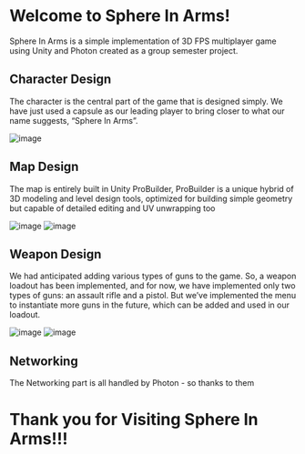 # Welcome to Sphere In Arms!

Sphere In Arms is a simple implementation of 3D FPS multiplayer game using Unity and Photon created as a group semester project. 


## Character Design
The character is the central part of the game that is designed simply. We have just used a capsule as our leading player to bring closer to what our name suggests, “Sphere In Arms”. 

![image](https://user-images.githubusercontent.com/67723187/232473945-e11ccb37-47af-49ab-a109-0ab781559aae.png)


## Map Design
The map is entirely built in Unity ProBuilder, ProBuilder is a unique hybrid of 3D modeling and level design tools, optimized for building simple geometry but capable of detailed editing and UV unwrapping too

![image](https://user-images.githubusercontent.com/67723187/232473964-5a7f6e02-bc35-4c1f-8d68-c981283e812e.png)
![image](https://user-images.githubusercontent.com/67723187/232473992-e0632884-3386-4767-b3b8-0382deaa97d7.png)


## Weapon Design
We had anticipated adding various types of guns to the game. So, a weapon loadout has been implemented, and for now, we have implemented only two types of guns: an assault rifle and a pistol. But we’ve implemented the menu to instantiate more guns in the future, which can be added and used in our loadout.

![image](https://user-images.githubusercontent.com/67723187/232474022-bb620890-8c6b-4dc7-9601-c0363415b501.png)
![image](https://user-images.githubusercontent.com/67723187/232474058-1a0a4d8b-9402-4dad-bb44-99e95e56b6df.png)


## Networking
The Networking part is all handled by Photon - so thanks to them

# Thank you for Visiting Sphere In Arms!!!
